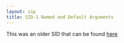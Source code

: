 ```yaml
---
layout: sip
title: SID-1 Named and Default Arguments
---
```


This was an older SID that can be found [here](http://www.scala-lang.org/sid/1)